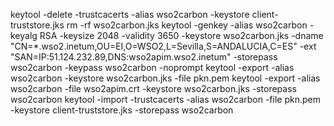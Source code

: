 keytool -delete -trustcacerts -alias wso2carbon -keystore client-truststore.jks
rm -rf wso2carbon.jks
keytool -genkey -alias wso2carbon -keyalg RSA -keysize 2048 -validity 3650 -keystore wso2carbon.jks -dname "CN=*.wso2.inetum,OU=EI,O=WSO2,L=Sevilla,S=ANDALUCIA,C=ES" -ext "SAN=IP:51.124.232.89,DNS:wso2apim.wso2.inetum" -storepass wso2carbon -keypass wso2carbon -noprompt
keytool -export -alias wso2carbon -keystore wso2carbon.jks -file pkn.pem
keytool -export -alias wso2carbon -file wso2apim.crt -keystore wso2carbon.jks -storepass wso2carbon
keytool -import -trustcacerts -alias wso2carbon -file pkn.pem -keystore client-truststore.jks -storepass wso2carbon